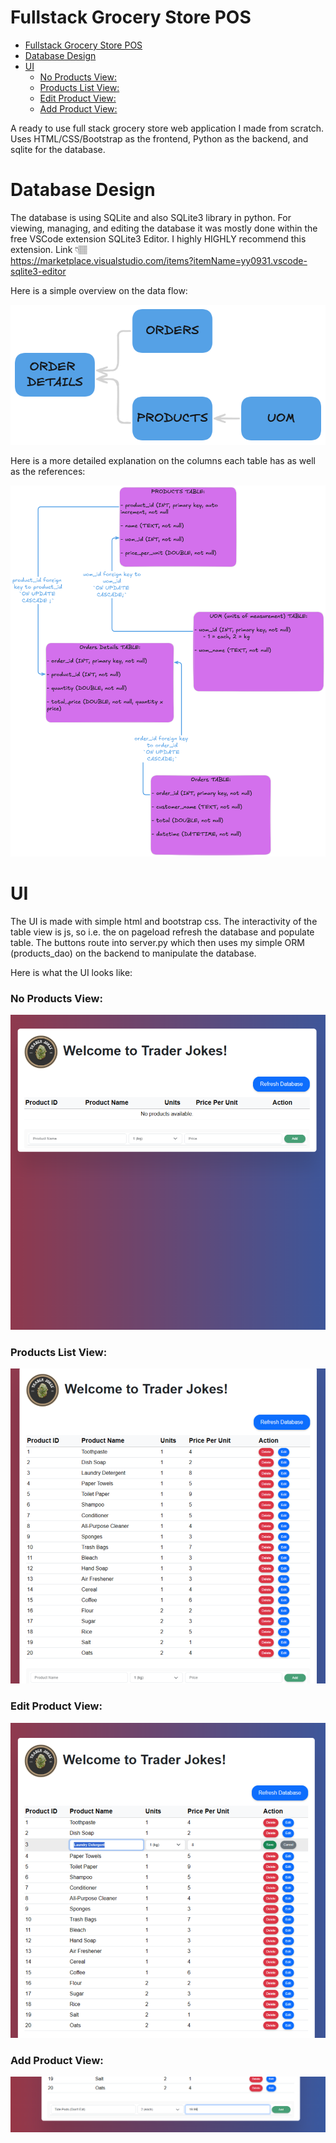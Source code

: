 # Fullstack Grocery Store POS

- [Fullstack Grocery Store POS](#fullstack-grocery-store-pos)
- [Database Design](#database-design)
- [UI](#ui)
    - [No Products View:](#no-products-view)
    - [Products List View:](#products-list-view)
    - [Edit Product View:](#edit-product-view)
    - [Add Product View:](#add-product-view)


A ready to use full stack grocery store web application I made from scratch. Uses HTML/CSS/Bootstrap as the frontend, Python as the backend, and sqlite for the database.

# Database Design
The database is using SQLite and also SQLite3 library in python. For viewing, managing, and editing the database it was mostly done within the free VSCode extension SQLite3 Editor. I highly HIGHLY recommend this extension. Link 👇🏽  
https://marketplace.visualstudio.com/items?itemName=yy0931.vscode-sqlite3-editor

Here is a simple overview on the data flow:

![Database Design Simple](./readme_assets/db_diagram_simple.png)

Here is a more detailed explanation on the columns each table has as well as the references:

![Database Design](./readme_assets/db_diagram.png)

# UI

The UI is made with simple html and bootstrap css. The interactivity of the table view is js, so i.e. the on pageload refresh the database and populate table. The buttons route into server.py which then uses my simple ORM (products_dao) on the backend to manipulate the database.

Here is what the UI looks like:
### No Products View:
![no_products](./readme_assets/no_products.png)

### Products List View:
![products_list](./readme_assets/products_list.png)

### Edit Product View:
![edit_product](./readme_assets/edit_product.png)

### Add Product View:
![add_product](./readme_assets/add_product.png)